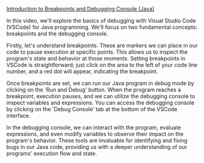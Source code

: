 
[Introduction to Breakpoints and Debugging Console (Java)](https://youtu.be/-13xdg-k6c4)

In this video, we'll explore the basics of debugging with Visual Studio Code (VSCode) for Java programming. We'll focus on two fundamental concepts: breakpoints and the debugging console.

Firstly, let's understand breakpoints. These are markers we can place in our code to pause execution at specific points. This allows us to inspect the program's state and behavior at those moments. Setting breakpoints in VSCode is straightforward; just click on the area to the left of your code line number, and a red dot will appear, indicating the breakpoint.

Once breakpoints are set, we can run our Java program in debug mode by clicking on the 'Run and Debug' button. When the program reaches a breakpoint, execution pauses, and we can utilize the debugging console to inspect variables and expressions. You can access the debugging console by clicking on the 'Debug Console' tab at the bottom of the VSCode interface.

In the debugging console, we can interact with the program, evaluate expressions, and even modify variables to observe their impact on the program's behavior. These tools are invaluable for identifying and fixing bugs in our Java code, providing us with a deeper understanding of our programs' execution flow and state.
